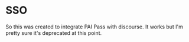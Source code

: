 # SSO

So this was created to integrate PAI Pass with discourse. It works but I'm pretty sure it's deprecated at this point.